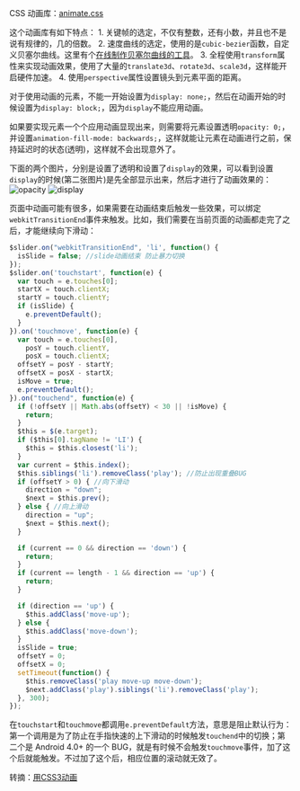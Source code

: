 CSS 动画库：[animate.css](https://daneden.github.io/animate.css/)

这个动画库有如下特点：
    1. 关键帧的选定，不仅有整数，还有小数，并且也不是说有规律的，几的倍数。
    2. 速度曲线的选定，使用的是`cubic-bezier`函数，自定义贝塞尔曲线。这里有个[在线制作贝塞尔曲线的工具](http://cubic-bezier.com/#.17,.67,.83,.67)。
    3. 全程使用`transform`属性来实现动画效果，使用了大量的`translate3d`、`rotate3d`、`scale3d`，这样能开启硬件加速。
    4. 使用`perspective`属性设置镜头到元素平面的距离。

对于使用动画的元素，不能一开始设置为`display: none;`，然后在动画开始的时候设置为`display: block;`，因为`display`不能应用动画。

如果要实现元素一个个应用动画显现出来，则需要将元素设置透明`opacity: 0;`，并设置`animation-fill-mode: backwards;`，这样就能让元素在动画进行之前，保持延迟时的状态(透明)，这样就不会出现意外了。

下面的两个图片，分别是设置了透明和设置了`display`的效果，可以看到设置`display`的时候(第二张图片)是先全部显示出来，然后才进行了动画效果的：
![opacity](http://7xkt52.com1.z0.glb.clouddn.com/2016-04-13%20animate-opacity.gif)
![display](http://7xkt52.com1.z0.glb.clouddn.com/2016-04-13%20animate-display.gif)

页面中动画可能有很多，如果需要在动画结束后触发一些效果，可以绑定`webkitTransitionEnd`事件来触发。比如，我们需要在当前页面的动画都走完了之后，才能继续向下滑动：

```js
$slider.on("webkitTransitionEnd", 'li', function() {
  isSlide = false; //slide动画结束 防止暴力切换
});
$slider.on('touchstart', function(e) {
  var touch = e.touches[0];
  startX = touch.clientX;
  startY = touch.clientY;
  if (isSlide) {
    e.preventDefault();
  }
}).on('touchmove', function(e) {
  var touch = e.touches[0],
    posY = touch.clientY,
    posX = touch.clientX;
  offsetY = posY - startY;
  offsetX = posX - startX;
  isMove = true;
  e.preventDefault();
}).on("touchend", function(e) {
  if (!offsetY || Math.abs(offsetY) < 30 || !isMove) {
    return;
  }
  $this = $(e.target);
  if ($this[0].tagName != 'LI') {
    $this = $this.closest('li');
  }
  var current = $this.index();
  $this.siblings('li').removeClass('play'); //防止出现重叠BUG
  if (offsetY > 0) { //向下滑动
    direction = "down";
    $next = $this.prev();
  } else { //向上滑动
    direction = "up";
    $next = $this.next();
  }

  if (current == 0 && direction == 'down') {
    return;
  }
  if (current == length - 1 && direction == 'up') {
    return;
  }

  if (direction == 'up') {
    $this.addClass('move-up');
  } else {
    $this.addClass('move-down');
  }
  isSlide = true;
  offsetY = 0;
  offsetX = 0;
  setTimeout(function() {
    $this.removeClass('play move-up move-down');
    $next.addClass('play').siblings('li').removeClass('play');
  }, 300);
});
```

在`touchstart`和`touchmove`都调用`e.preventDefault`方法，意思是阻止默认行为：第一个调用是为了防止在手指快速的上下滑动的时候触发`touchend`中的切换；第二个是 Android 4.0+ 的一个 BUG，就是有时候不会触发`touchmove`事件，加了这个后就能触发。不过加了这个后，相应位置的滚动就无效了。

转摘：[用CSS3动画](http://www.cnblogs.com/strick/p/5344826.html)


